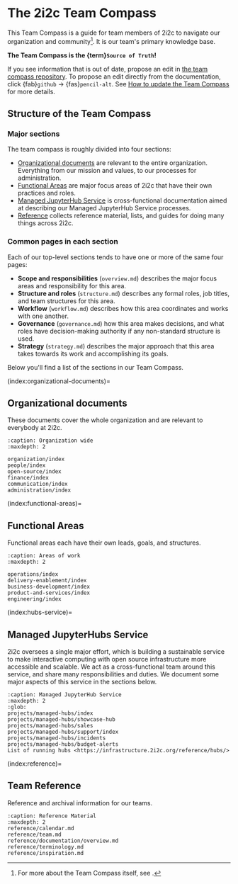 # The 2i2c Team Compass

This Team Compass is a guide for team members of 2i2c to navigate our organization and community[^team-compass].
It is our team's primary knowledge base.

**The Team Compass is the {term}`Source of Truth`!**

If you see information that is out of date, propose an edit in [the team compass repository](https://github.com/2i2c-org/team-compass).
To propose an edit directly from the documentation, click {fab}`github` -> {fas}`pencil-alt`. See [How to update the Team Compass](#how-to-update-compass) for more details.

[^team-compass]: For more about the Team Compass itself, see [](operations/team-compass.md).

## Structure of the Team Compass

### Major sections

The team compass is roughly divided into four sections:

-   [Organizational documents](index:organizational-documents) are relevant to the entire organization.
    Everything from our mission and values, to our processes for administration.
-   [Functional Areas](index:functional-areas) are major focus areas of 2i2c that have their own practices and roles.
-   [Managed JupyterHub Service](index:hubs-service) is cross-functional documentation aimed at describing our Managed JupyterHub Service processes.
-   [Reference](index:reference) collects reference material, lists, and guides for doing many things across 2i2c.

### Common pages in each section

Each of our top-level sections tends to have one or more of the same four pages:

-   **Scope and responsibilities** (`overview.md`) describes the major focus areas and responsibility for this area.
-   **Structure and roles** (`structure.md`) describes any formal roles, job titles, and team structures for this area.
-   **Workflow** (`workflow.md`) describes how this area coordinates and works with one another.
-   **Governance** (`governance.md`) how this area makes decisions, and what roles have decision-making authority if any non-standard structure is used.
-   **Strategy** (`strategy.md`) describes the major approach that this area takes towards its work and accomplishing its goals.

Below you'll find a list of the sections in our Team Compass.

(index:organizational-documents)=

## Organizational documents

These documents cover the whole organization and are relevant to everybody at 2i2c.

```{toctree}
:caption: Organization wide
:maxdepth: 2

organization/index
people/index
open-source/index
finance/index
communication/index
administration/index
```

(index:functional-areas)=

## Functional Areas

Functional areas each have their own leads, goals, and structures.

```{toctree}
:caption: Areas of work
:maxdepth: 2

operations/index
delivery-enablement/index
business-development/index
product-and-services/index
engineering/index
```

(index:hubs-service)=

## Managed JupyterHubs Service

2i2c oversees a single major effort, which is building a sustainable service to make interactive computing with open source infrastructure more accessible and scalable.
We act as a cross-functional team around this service, and share many responsibilities and duties.
We document some major aspects of this service in the sections below.

```{toctree}
:caption: Managed JupyterHub Service
:maxdepth: 2
:glob:
projects/managed-hubs/index
projects/managed-hubs/showcase-hub
projects/managed-hubs/sales
projects/managed-hubs/support/index
projects/managed-hubs/incidents
projects/managed-hubs/budget-alerts
List of running hubs <https://infrastructure.2i2c.org/reference/hubs/>
```

(index:reference)=

## Team Reference

Reference and archival information for our teams.

```{toctree}
:caption: Reference Material
:maxdepth: 2
reference/calendar.md
reference/team.md
reference/documentation/overview.md
reference/terminology.md
reference/inspiration.md
```
